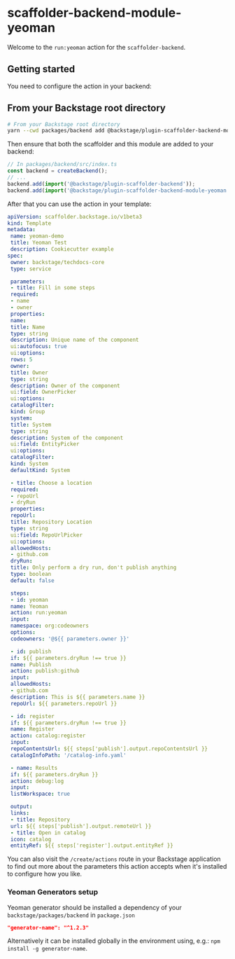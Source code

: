 # scaffolder-backend-module-yeoman

Welcome to the `run:yeoman` action for the `scaffolder-backend`.

## Getting started

You need to configure the action in your backend:

## From your Backstage root directory

```bash
# From your Backstage root directory
yarn --cwd packages/backend add @backstage/plugin-scaffolder-backend-module-yeoman
```

Then ensure that both the scaffolder and this module are added to your backend:

```typescript
// In packages/backend/src/index.ts
const backend = createBackend();
// ...
backend.add(import('@backstage/plugin-scaffolder-backend'));
backend.add(import('@backstage/plugin-scaffolder-backend-module-yeoman'));
```

After that you can use the action in your template:

```yaml
apiVersion: scaffolder.backstage.io/v1beta3
kind: Template
metadata:
 name: yeoman-demo
 title: Yeoman Test
 description: Cookiecutter example
spec:
 owner: backstage/techdocs-core
 type: service

 parameters:
 - title: Fill in some steps
 required:
 - name
 - owner
 properties:
 name:
 title: Name
 type: string
 description: Unique name of the component
 ui:autofocus: true
 ui:options:
 rows: 5
 owner:
 title: Owner
 type: string
 description: Owner of the component
 ui:field: OwnerPicker
 ui:options:
 catalogFilter:
 kind: Group
 system:
 title: System
 type: string
 description: System of the component
 ui:field: EntityPicker
 ui:options:
 catalogFilter:
 kind: System
 defaultKind: System

 - title: Choose a location
 required:
 - repoUrl
 - dryRun
 properties:
 repoUrl:
 title: Repository Location
 type: string
 ui:field: RepoUrlPicker
 ui:options:
 allowedHosts:
 - github.com
 dryRun:
 title: Only perform a dry run, don't publish anything
 type: boolean
 default: false

 steps:
 - id: yeoman
 name: Yeoman
 action: run:yeoman
 input:
 namespace: org:codeowners
 options:
 codeowners: '@${{ parameters.owner }}'

 - id: publish
 if: ${{ parameters.dryRun !== true }}
 name: Publish
 action: publish:github
 input:
 allowedHosts:
 - github.com
 description: This is ${{ parameters.name }}
 repoUrl: ${{ parameters.repoUrl }}

 - id: register
 if: ${{ parameters.dryRun !== true }}
 name: Register
 action: catalog:register
 input:
 repoContentsUrl: ${{ steps['publish'].output.repoContentsUrl }}
 catalogInfoPath: '/catalog-info.yaml'

 - name: Results
 if: ${{ parameters.dryRun }}
 action: debug:log
 input:
 listWorkspace: true

 output:
 links:
 - title: Repository
 url: ${{ steps['publish'].output.remoteUrl }}
 - title: Open in catalog
 icon: catalog
 entityRef: ${{ steps['register'].output.entityRef }}
```

You can also visit the `/create/actions` route in your Backstage application to find out more about the parameters this action accepts when it's installed to configure how you like.

### Yeoman Generators setup

Yeoman generator should be installed a dependency of your `backstage/packages/backend` in `package.json`

```package.json
"generator-name": "^1.2.3"
```

Alternatively it can be installed globally in the environment using, e.g.: `npm install -g generator-name`.
